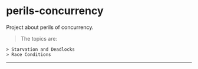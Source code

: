 perils-concurrency
==================

Project about perils of concurrency.

> The topics are:

    > Starvation and Deadlocks
    > Race Conditions

________________________________________________ 
